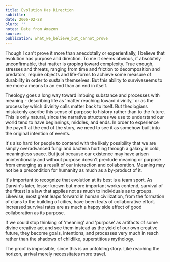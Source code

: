 ```yaml
---
title: Evolution Has Direction
subtitle:
date: 2006-02-28
blurb: ''
notes: Date from Amazon
source:
publication: what_we_believe_but_cannot_prove
---
```


Though I can't prove it more than anecdotally or experientially, I believe that evolution has purpose and direction. To me it seems obvious, if absolutely unconfirmable, that matter is groping toward complexity. True enough, stresses and threats, ranging from time and friction to decomposition and predators, require objects and life-forms to achieve some measure of durability in order to sustain themselves. But this ability to surviveseems to me more a means to an end than an end in itself.

Theology goes a long way toward imbuing substance and processes with meaning - describing life as 'matter reaching toward divinity,' or as the process by which divinity calls matter back to itself. But theologians mistakenly ascribe this sense of purpose to history rather than to the future. This is only natural, since the narrative structures we use to understand our world tend to have beginnings, middles, and ends. In order to experience the payoff at the end of the story, we need to see it as somehow built into the original intention of events.

It's also hard for people to contend with the likely possibility that we are simply overadvanced fungi and bacteria hurtling through a galaxy in cold, meaningless space. But just because our existence may have arisen unintentionally and without purpose doesn't preclude meaning or purpose from emerging as a result of our interaction and collaboration. Meaning may not be a precondition for humanity as much as a by-product of it.

It's important to recognize that evolution at its best is a team sport. As Darwin's later, lesser known but more important works contend, survival of the fittest is a law that applies not as much to individuals as to groups. Likewise, most great leaps forward in human civilization, from the formation of clans to the building of cities, have been feats of collaborative effort. Increased survival rates are as much a happy side effect of good collaboration as its purpose.

If we could stop thinking of 'meaning' and 'purpose' as artifacts of some divine creative act and see them instead as the yield of our own creative future, they become goals, intentions, and processes very much in reach rather than the shadows of childlike, superstitious mythology.

The proof is impossible, since this is an unfolding story. Like reaching the horizon, arrival merely necessitates more travel.
